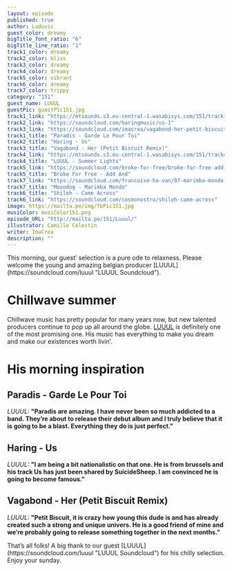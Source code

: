 ```yaml
---
layout: episode
published: true
author: Ludovic
guest_color: dreamy
bigTitle_font_ratio: "6"
bigTitle_line_ratio: "1"
track1_color: dreamy
track2_color: bliss
track3_color: dreamy
track4_color: dreamy
track5_color: vibrant
track6_color: dreamy
track7_color: trippy
category: "151"
guest_name: LUUUL
guestPic: guestPic151.jpg
track1_link: "https://mtsounds.s3.eu-central-1.wasabisys.com/151/track1.mp3"
track2_link: "https://soundcloud.com/haringmusic/us-1"
track3_link: "https://soundcloud.com/imacrea/vagabond-her-petit-biscuit-remix"
track1_title: "Paradis - Garde Le Pour Toi"
track2_title: "Haring - Us"
track3_title: "Vagabond - Her (Petit Biscuit Remix)"
track4_link: "https://mtsounds.s3.eu-central-1.wasabisys.com/151/track4.mp3"
track4_title: "LUUUL - Summer Lights"
track5_link: "https://soundcloud.com/broke-for-free/broke-for-free-add-and?in=broke-for-free/sets/petal-1st-half"
track5_title: "Broke For Free - Add And"
track7_link: "https://soundcloud.com/francoise-ha-van/07-marimba-mondo-2"
track7_title: "Moondog - Marimba Mondo"
track6_title: "Shiloh - Came Across"
track6_link: "https://soundcloud.com/cosmonostro/shiloh-came-across"
image: https://mailta.pe/img/fbPic151.jpg
musiColor: musiColor151.png
episode_URL: "http://mailta.pe/151/Luuul/"
illustrator: Camille Célestin
writer: ImaCrea
description: ""
---
```



<p id="introduction">
This morning, our guest’ selection is a pure ode to relaxness. Please welcome the young and amazing belgian producer [LUUUL](https://soundcloud.com/luuul "LUUUL Soundcloud").</p>
 
# Chillwave summer
 
Chillwave music has pretty popular for many years now, but new talented producers continue to pop up all around the globe. [LUUUL](https://soundcloud.com/luuul "LUUUL Soundcloud") is definitely one of the most promising one. His music has everything to make you dream and make our existences worth livin’.
 
# His morning inspiration
 
## Paradis - Garde Le Pour Toi
_LUUUL:_ **"**Paradis are amazing. I have never been so much addicted to a band. They’re about to release their debut album and I truly believe that it is going to be a blast. Everything they do is just perfect.**"**
 
## Haring - Us
_LUUUL:_ **"**I am being a bit nationalistic on that one. He is from brussels and his track Us has just been shared by SuicideSheep. I am convinced he is going to become famous.**"**
 
## Vagabond - Her (Petit Biscuit Remix)
_LUUUL:_ **"**Petit Biscuit, it is crazy how young this dude is and has  already created such a strong and unique univers. He is a good friend of mine and we’re probably going to release something together in the next months.**"**
 
<p id="outroduction">
That’s all folks! A big thank to our guest [LUUUL](https://soundcloud.com/luuul "LUUUL Soundcloud") for his chilly selection. Enjoy your sunday.
</p>

